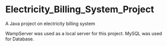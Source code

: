 # Electricity_Billing_System_Project
A Java project on electricity billing system

WampServer was used as a local server for this project.
MySQL was used for Database.
